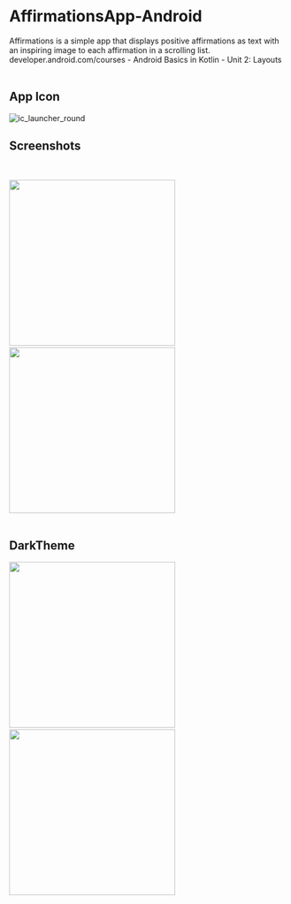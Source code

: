 # AffirmationsApp-Android
Affirmations is a simple app that displays positive affirmations as text with an inspiring image to each affirmation in a scrolling list.
<br>
developer.android.com/courses - Android Basics in Kotlin - Unit 2: Layouts
<br>
<br>

## App Icon
![ic_launcher_round](https://user-images.githubusercontent.com/105887606/174607797-960b5f7b-7dc1-43f7-b63f-eb59707391f1.png)

## Screenshots
<br>

<img src="https://user-images.githubusercontent.com/105887606/174607586-f449b217-07e8-40ca-9365-d2f1900c2eac.png" width="300" > &nbsp;&nbsp;&nbsp;&nbsp;&nbsp;&nbsp; <img src="https://user-images.githubusercontent.com/105887606/174607642-528ae864-42d9-4a88-b884-98835a7370da.png" width="300" >
<br>
<br>

## DarkTheme
<img src="https://user-images.githubusercontent.com/105887606/174607680-262edba8-d889-466b-a3b4-fee76ce36186.png" width="300" > &nbsp;&nbsp;&nbsp;&nbsp;&nbsp;&nbsp; <img src="https://user-images.githubusercontent.com/105887606/174611761-f9871ba6-c412-4370-b418-a55a22466d09.png" width="300" >
